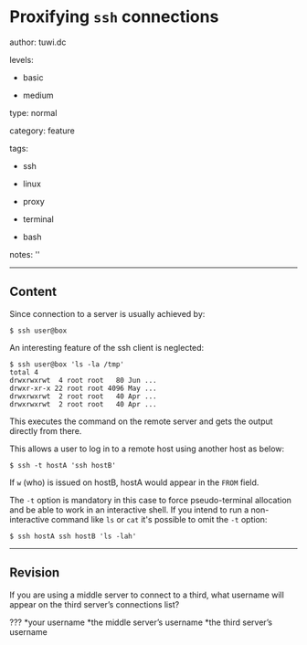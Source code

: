 # Proxifying `ssh` connections
author: tuwi.dc

levels:

  - basic

  - medium

type: normal

category: feature

tags:

  - ssh

  - linux

  - proxy

  - terminal

  - bash

notes: ''

---
## Content

Since connection to a server is usually achieved by:

```
$ ssh user@box 
```

An interesting feature of the ssh client is neglected: 

```
$ ssh user@box 'ls -la /tmp'
total 4
drwxrwxrwt  4 root root   80 Jun ...
drwxr-xr-x 22 root root 4096 May ...
drwxrwxrwt  2 root root   40 Apr ...
drwxrwxrwt  2 root root   40 Apr ...
```
This executes the command on the remote server and gets the output directly from there.

This allows a user to log in to a remote host using another host as below:

```
$ ssh -t hostA 'ssh hostB'
```
If `w` (who) is issued on hostB, hostA would appear in the `FROM` field.


The `-t` option is mandatory in this case to force pseudo-terminal allocation and be able to work in an interactive shell. If you intend to run a non-interactive command like `ls` or `cat` it's possible to omit the `-t` option:

```
$ ssh hostA ssh hostB 'ls -lah'
```

---
## Revision

If you are using a middle server to connect to a third, what username will appear on the third server’s connections list? 

???
*your username
*the middle server’s username
*the third server’s username